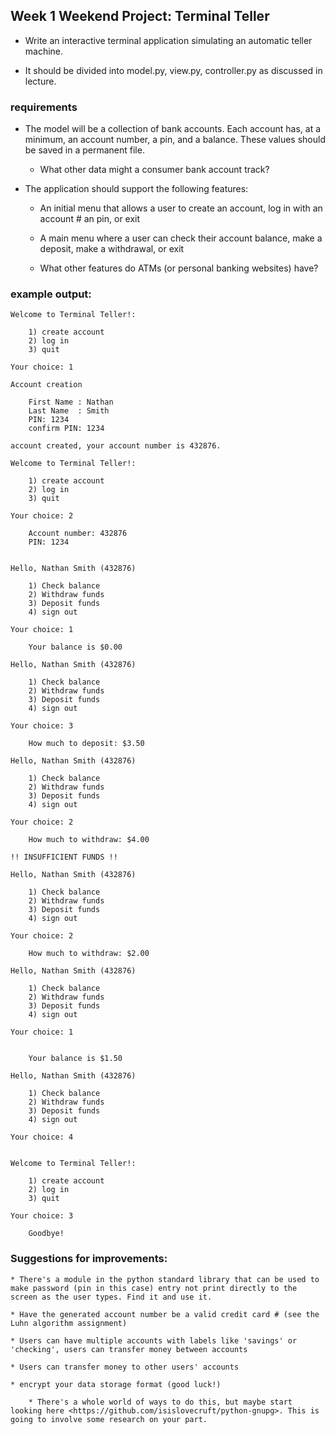 ## Week 1 Weekend Project: Terminal Teller

* Write an interactive terminal application simulating an automatic 
teller machine.

* It should be divided into model.py, view.py, controller.py as 
discussed in lecture.

### requirements

* The model will be a collection of bank accounts. Each account has, 
at a minimum, an account number, a pin, and a balance. These values 
should be saved in a permanent file.

    * What other data might a consumer bank account track?

* The application should support the following features:

    * An initial menu that allows a user to create an account, log in 
    with an account # an pin, or exit

    * A main menu where a user can check their account balance, 
    make a deposit, make a withdrawal, or exit

    * What other features do ATMs (or personal banking websites) have?

### example output:

```
Welcome to Terminal Teller!:

    1) create account
    2) log in
    3) quit

Your choice: 1

Account creation

    First Name : Nathan
    Last Name  : Smith
    PIN: 1234
    confirm PIN: 1234

account created, your account number is 432876.

Welcome to Terminal Teller!:

    1) create account
    2) log in
    3) quit

Your choice: 2

    Account number: 432876
    PIN: 1234


Hello, Nathan Smith (432876)

    1) Check balance
    2) Withdraw funds
    3) Deposit funds
    4) sign out

Your choice: 1

    Your balance is $0.00

Hello, Nathan Smith (432876)

    1) Check balance
    2) Withdraw funds
    3) Deposit funds
    4) sign out

Your choice: 3

    How much to deposit: $3.50

Hello, Nathan Smith (432876)

    1) Check balance
    2) Withdraw funds
    3) Deposit funds
    4) sign out

Your choice: 2

    How much to withdraw: $4.00

!! INSUFFICIENT FUNDS !!

Hello, Nathan Smith (432876)

    1) Check balance
    2) Withdraw funds
    3) Deposit funds
    4) sign out

Your choice: 2

    How much to withdraw: $2.00

Hello, Nathan Smith (432876)

    1) Check balance
    2) Withdraw funds
    3) Deposit funds
    4) sign out

Your choice: 1


    Your balance is $1.50

Hello, Nathan Smith (432876)

    1) Check balance
    2) Withdraw funds
    3) Deposit funds
    4) sign out

Your choice: 4


Welcome to Terminal Teller!:

    1) create account
    2) log in
    3) quit

Your choice: 3

    Goodbye!
```

### Suggestions for improvements:

    * There's a module in the python standard library that can be used to make password (pin in this case) entry not print directly to the screen as the user types. Find it and use it.

    * Have the generated account number be a valid credit card # (see the Luhn algorithm assignment)

    * Users can have multiple accounts with labels like 'savings' or 'checking', users can transfer money between accounts

    * Users can transfer money to other users' accounts

    * encrypt your data storage format (good luck!)

        * There's a whole world of ways to do this, but maybe start looking here <https://github.com/isislovecruft/python-gnupg>. This is going to involve some research on your part.
